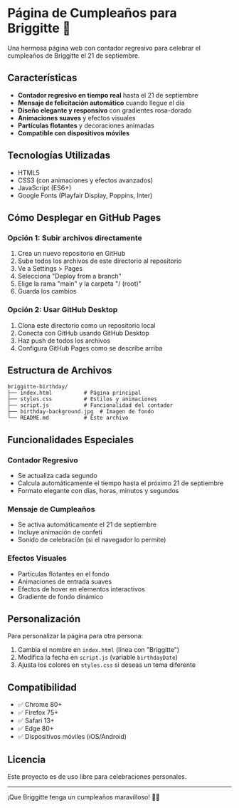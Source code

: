 # Página de Cumpleaños para Briggitte 🎉

Una hermosa página web con contador regresivo para celebrar el cumpleaños de Briggitte el 21 de septiembre.

## Características

- **Contador regresivo en tiempo real** hasta el 21 de septiembre
- **Mensaje de felicitación automático** cuando llegue el día
- **Diseño elegante y responsivo** con gradientes rosa-dorado
- **Animaciones suaves** y efectos visuales
- **Partículas flotantes** y decoraciones animadas
- **Compatible con dispositivos móviles**

## Tecnologías Utilizadas

- HTML5
- CSS3 (con animaciones y efectos avanzados)
- JavaScript (ES6+)
- Google Fonts (Playfair Display, Poppins, Inter)

## Cómo Desplegar en GitHub Pages

### Opción 1: Subir archivos directamente

1. Crea un nuevo repositorio en GitHub
2. Sube todos los archivos de este directorio al repositorio
3. Ve a Settings > Pages
4. Selecciona "Deploy from a branch"
5. Elige la rama "main" y la carpeta "/ (root)"
6. Guarda los cambios

### Opción 2: Usar GitHub Desktop

1. Clona este directorio como un repositorio local
2. Conecta con GitHub usando GitHub Desktop
3. Haz push de todos los archivos
4. Configura GitHub Pages como se describe arriba

## Estructura de Archivos

```
briggitte-birthday/
├── index.html          # Página principal
├── styles.css          # Estilos y animaciones
├── script.js           # Funcionalidad del contador
├── birthday-background.jpg  # Imagen de fondo
└── README.md           # Este archivo
```

## Funcionalidades Especiales

### Contador Regresivo
- Se actualiza cada segundo
- Calcula automáticamente el tiempo hasta el próximo 21 de septiembre
- Formato elegante con días, horas, minutos y segundos

### Mensaje de Cumpleaños
- Se activa automáticamente el 21 de septiembre
- Incluye animación de confeti
- Sonido de celebración (si el navegador lo permite)

### Efectos Visuales
- Partículas flotantes en el fondo
- Animaciones de entrada suaves
- Efectos de hover en elementos interactivos
- Gradiente de fondo dinámico

## Personalización

Para personalizar la página para otra persona:

1. Cambia el nombre en `index.html` (línea con "Briggitte")
2. Modifica la fecha en `script.js` (variable `birthdayDate`)
3. Ajusta los colores en `styles.css` si deseas un tema diferente

## Compatibilidad

- ✅ Chrome 80+
- ✅ Firefox 75+
- ✅ Safari 13+
- ✅ Edge 80+
- ✅ Dispositivos móviles (iOS/Android)

## Licencia

Este proyecto es de uso libre para celebraciones personales.

---

¡Que Briggitte tenga un cumpleaños maravilloso! 🎂✨

